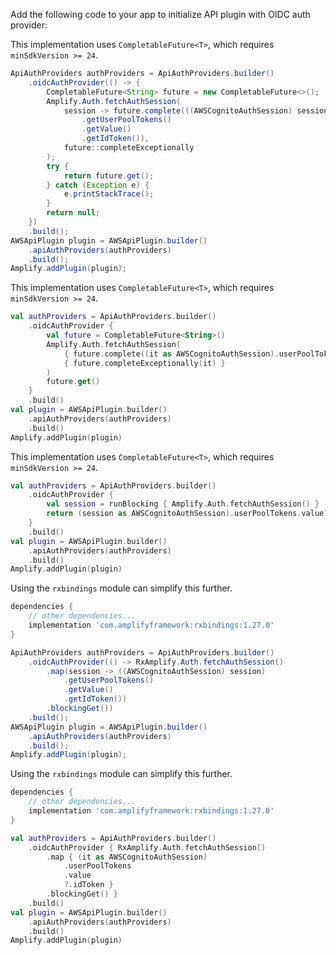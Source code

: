 Add the following code to your app to initialize API plugin with OIDC auth provider:

<amplify-block-switcher>
<amplify-block name="Java">

This implementation uses `CompletableFuture<T>`, which requires `minSdkVersion >= 24`.

```java
ApiAuthProviders authProviders = ApiAuthProviders.builder()
    .oidcAuthProvider(() -> {
        CompletableFuture<String> future = new CompletableFuture<>();
        Amplify.Auth.fetchAuthSession(
            session -> future.complete(((AWSCognitoAuthSession) session)
                .getUserPoolTokens()
                .getValue()
                .getIdToken()),
            future::completeExceptionally
        );
        try {
            return future.get();
        } catch (Exception e) {
            e.printStackTrace();
        }
        return null;
    })
    .build();
AWSApiPlugin plugin = AWSApiPlugin.builder()
    .apiAuthProviders(authProviders)
    .build();
Amplify.addPlugin(plugin);
```

</amplify-block>
<amplify-block name="Kotlin - Callbacks">

This implementation uses `CompletableFuture<T>`, which requires `minSdkVersion >= 24`.

```kotlin
val authProviders = ApiAuthProviders.builder()
    .oidcAuthProvider {
        val future = CompletableFuture<String>()
        Amplify.Auth.fetchAuthSession(
            { future.complete((it as AWSCognitoAuthSession).userPoolTokens.value?.idToken) },
            { future.completeExceptionally(it) }
        )
        future.get()
    }
    .build()
val plugin = AWSApiPlugin.builder()
    .apiAuthProviders(authProviders)
    .build()
Amplify.addPlugin(plugin)
```

</amplify-block>
<amplify-block name="Kotlin - Coroutines (Beta)">

This implementation uses `CompletableFuture<T>`, which requires `minSdkVersion >= 24`.

```kotlin
val authProviders = ApiAuthProviders.builder()
    .oidcAuthProvider {
        val session = runBlocking { Amplify.Auth.fetchAuthSession() }
        return (session as AWSCognitoAuthSession).userPoolTokens.value?.idToken
    }
    .build()
val plugin = AWSApiPlugin.builder()
    .apiAuthProviders(authProviders)
    .build()
Amplify.addPlugin(plugin)
```

</amplify-block>
<amplify-block name="RxJava">

Using the `rxbindings` module can simplify this further.

```groovy
dependencies {
    // other dependencies...
    implementation 'com.amplifyframework:rxbindings:1.27.0'
}
```

```java
ApiAuthProviders authProviders = ApiAuthProviders.builder()
    .oidcAuthProvider(() -> RxAmplify.Auth.fetchAuthSession()
        .map(session -> ((AWSCognitoAuthSession) session)
            .getUserPoolTokens()
            .getValue()
            .getIdToken())
        .blockingGet())
    .build();
AWSApiPlugin plugin = AWSApiPlugin.builder()
    .apiAuthProviders(authProviders)
    .build();
Amplify.addPlugin(plugin);
```

</amplify-block>
<amplify-block name="Kotlin (with RxJava)">

Using the `rxbindings` module can simplify this further.

```groovy
dependencies {
    // other dependencies...
    implementation 'com.amplifyframework:rxbindings:1.27.0'
}
```

```kotlin
val authProviders = ApiAuthProviders.builder()
    .oidcAuthProvider { RxAmplify.Auth.fetchAuthSession()
        .map { (it as AWSCognitoAuthSession)
            .userPoolTokens
            .value
            ?.idToken }
        .blockingGet() }
    .build()
val plugin = AWSApiPlugin.builder()
    .apiAuthProviders(authProviders)
    .build()
Amplify.addPlugin(plugin)
```

</amplify-block>
</amplify-block-switcher>
